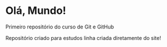 # Olá, Mundo!
 Primeiro repositório do curso de Git e GitHub


Repositório criado para estudos
linha criada diretamente do site!
